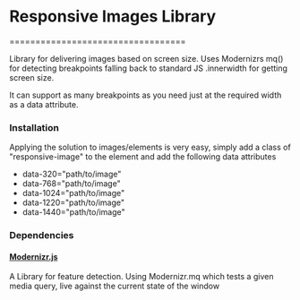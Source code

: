 <h1>Responsive Images Library</h1>
==================================

<p>Library for delivering images based on screen size. Uses Modernizrs mq() for detecting breakpoints falling back to standard JS .innerwidth for getting screen size.</p>

<p>It can support as many breakpoints as you need just at the required width as a data attribute. </p>

<h3>Installation</h3>

<p>Applying the solution to images/elements is very easy, simply add a class of "responsive-image" to the element and add the following data attributes</p>
<ul>
	<li>data-320="path/to/image"</li>
	<li>data-768="path/to/image"</li>
	<li>data-1024="path/to/image"</li>
	<li>data-1220="path/to/image"</li>
	<li>data-1440="path/to/image"</li>
</ul>

<h3>Dependencies</h3>

<h4><a href="http://modernizr.com/">Modernizr.js</a></h4>
<p>A Library for feature detection. Using Modernizr.mq which tests a given media query, live against the current state of the window</p>
